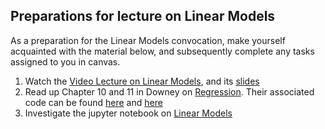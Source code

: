 ## Preparations for lecture on Linear Models

As a preparation for the Linear Models convocation, make yourself acquainted with the material below, and subsequently complete any tasks assigned to you in canvas.

1. Watch the [Video Lecture on Linear Models](https://www.youtube.com/watch?v=F9qB1FBNZ3k), and its [slides](slides/LinearModels.pdf)
2. Read up Chapter 10 and 11 in Downey on [Regression](http://greenteapress.com/thinkstats2/html/thinkstats2011.html). Their associated code can be found [here](https://github.com/AllenDowney/ThinkStats2/blob/master/code/chap10ex.ipynb) and [here](https://github.com/AllenDowney/ThinkStats2/blob/master/code/chap11ex.ipynb)
4. Investigate the jupyter notebook on [Linear Models](../nb/linear/readme.md)  


[comment]: <> (https://towardsdatascience.com/introduction-to-linear-regression-in-python-c12a072bedf0)
